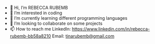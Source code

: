 - 👋 Hi, I’m REBECCA RUBEMB 
- 👀 I’m interested in coding 
- 🌱 I’m currently learning different programming languages 
- 💞️ I’m looking to collaborate on some projects 
- 📫 How to reach me 
LinkedIn: https://www.linkedin.com/in/rebecca-rubemb-bb58a8210
Email: tinarubemb@gmail.com 

<!---
reb6/reb6 is a ✨ special ✨ repository because its `README.md` (this file) appears on your GitHub profile.
You can click the Preview link to take a look at your changes.
--->
